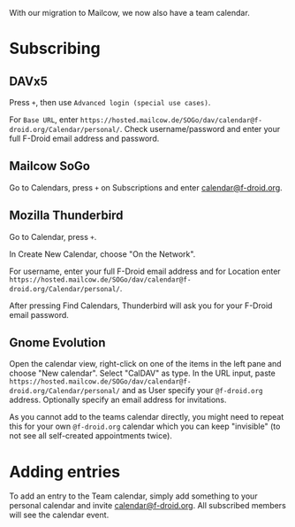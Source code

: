 With our migration to Mailcow, we now also have a team calendar.

# Subscribing
## DAVx5
Press `+`, then use `Advanced login (special use cases)`.

For `Base URL`, enter `https://hosted.mailcow.de/SOGo/dav/calendar@f-droid.org/Calendar/personal/`. Check username/password and enter your full F-Droid email address and password.

## Mailcow SoGo
Go to Calendars, press `+` on Subscriptions and enter calendar@f-droid.org.

## Mozilla Thunderbird
Go to Calendar, press `+`.

In Create New Calendar, choose "On the Network".

For username, enter your full F-Droid email address and for Location enter `https://hosted.mailcow.de/SOGo/dav/calendar@f-droid.org/Calendar/personal/`.

After pressing Find Calendars, Thunderbird will ask you for your F-Droid email password.

## Gnome Evolution
Open the calendar view, right-click on one of the items in the left pane and choose "New calendar". Select "CalDAV" as type. In the URL input, paste `https://hosted.mailcow.de/SOGo/dav/calendar@f-droid.org/Calendar/personal/` and as User specify your `@f-droid.org` address. Optionally specify an email address for invitations.

As you cannot add to the teams calendar directly, you might need to repeat this for your own `@f-droid.org` calendar which you can keep "invisible" (to not see all self-created appointments twice).

# Adding entries
To add an entry to the Team calendar, simply add something to your personal calendar and invite calendar@f-droid.org. All subscribed members will see the calendar event.